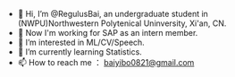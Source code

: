 - 👋 Hi, I’m @RegulusBai, an undergraduate student in (NWPU)Northwestern Polytenical Uninversity, Xi'an, CN.
- 💪 Now I'm working for SAP as an intern member.
- 👀 I’m interested in ML/CV/Speech.
- 🌱 I’m currently learning Statistics.
- 📫 How to reach me ： baiyibo0821@gmail.com

<!---
RegulusBai/RegulusBai is a ✨ special ✨ repository because its `README.md` (this file) appears on your GitHub profile.
You can click the Preview link to take a look at your changes.
--->
